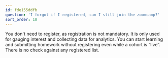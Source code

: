 ```yaml
---
id: fde155ddfb
question: 'I forgot if I registered, can I still join the zoomcamp?'
sort_order: 10
---
```


You don't need to register, as registration is not mandatory. It is only used for gauging interest and collecting data for analytics. You can start learning and submitting homework without registering even while a cohort is “live”. There is no check against any registered list.